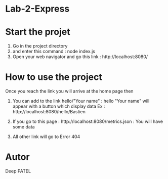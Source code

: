 # Lab-2-Express

# Start the projet 

1) Go in the project directory 
2) and enter this command : node index.js 
3) Open your web navigator and go this link : http://localhost:8080/

# How to use the project 

Once you reach the link you will arrive at the home page then 

1) You can add to the link hello/"Your name" : hello "Your name" will appear with a button which display data 
Ex : http://localhost:8080/hello/Bastien

2) If you go to this page : http://localhost:8080/metrics.json : You will have some data 

3) All other link will go to Error 404 

# Autor 

Deep PATEL 
